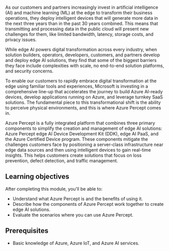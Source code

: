 As our customers and partners increasingly invest in artificial intelligence (AI) and machine learning (ML) at the edge to transform their business operations, they deploy intelligent devices that will generate more data in the next three years than in the past 30 years combined. This means that transmitting and processing data in the public cloud will present new challenges for them, like limited bandwidth, latency, storage costs, and privacy issues.

While edge AI powers digital transformation across every industry, when solution builders, operators, developers, customers, and partners develop and deploy edge AI solutions, they find that some of the biggest barriers they face include complexities with scale, no end-to-end solution platforms, and security concerns.

To enable our customers to rapidly embrace digital transformation at the edge using familiar tools and experiences, Microsoft is investing in a comprehensive line-up that accelerates the journey to build Azure AI-ready devices, develop applications running on Azure, and leverage turnkey SaaS solutions. The fundamental piece to this transformational shift is the ability to perceive physical environments, and this is where Azure Percept comes in.

Azure Percept is a fully integrated platform that combines three primary components to simplify the creation and management of edge AI solutions: Azure Percept edge AI Device Development Kit (DDK), edge AI PaaS, and the Azure Certified Device program. These components mitigate the challenges customers face by positioning a server-class infrastructure near edge data sources and then using intelligent devices to gain real-time insights. This helps customers create solutions that focus on loss prevention, defect detection, and traffic management.

## Learning objectives

After completing this module, you'll be able to:

- Understand what Azure Percept is and the benefits of using it.
- Describe how the components of Azure Percept work together to create edge AI solutions.
- Evaluate the scenarios where you can use Azure Percept.

## Prerequisites

- Basic knowledge of Azure, Azure IoT, and Azure AI services.
